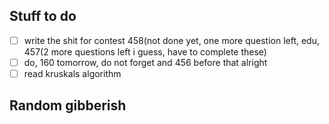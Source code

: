 ## Stuff to do
- [ ] write the shit for contest 458(not done yet, one more question left, edu, 457(2 more questions left i guess, have to complete these)
- [ ] do, 160 tomorrow, do not forget and 456 before that alright
- [ ] read kruskals algorithm
## Random gibberish

